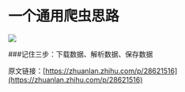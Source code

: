 # 一个通用爬虫思路

![](http://i.imgur.com/MdN4msE.png)

###记住三步：下载数据、解析数据、保存数据



原文链接：[https://zhuanlan.zhihu.com/p/28621516](https://zhuanlan.zhihu.com/p/28621516)
